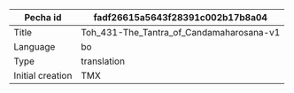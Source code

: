 |Pecha id | fadf26615a5643f28391c002b17b8a04
| --- | --- 
|Title | Toh_431-The_Tantra_of_Candamaharosana-v1 
|Language | bo
|Type | translation
|Initial creation | TMX